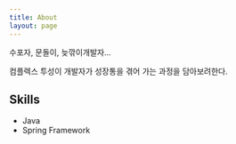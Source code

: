 ```yaml
---
title: About
layout: page
---
```

<!-- ![Profile Image]({{ site.url }}/{{ site.picture }}) -->

<p>
수포자, 문돌이, 늦깎이개발자... <br>

컴플렉스 투성이 개발자가 성장통을 겪어 가는 과정을 담아보려한다.


</p>

<h2>Skills</h2>

<ul class="skill-list">
    <li>Java</li>
    <li>Spring Framework</li>
</ul>